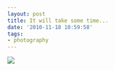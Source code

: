 ```yaml
---
layout: post
title: It will take some time...
date: '2010-11-18 10:59:58'
tags:
- photography
---
```



![](http://lh4.ggpht.com/_8N3MB6ce-Uw/TKrRzaiYdGI/AAAAAAAAOJM/2yqzBsCPK_o/s800/DSC05617.JPG)


